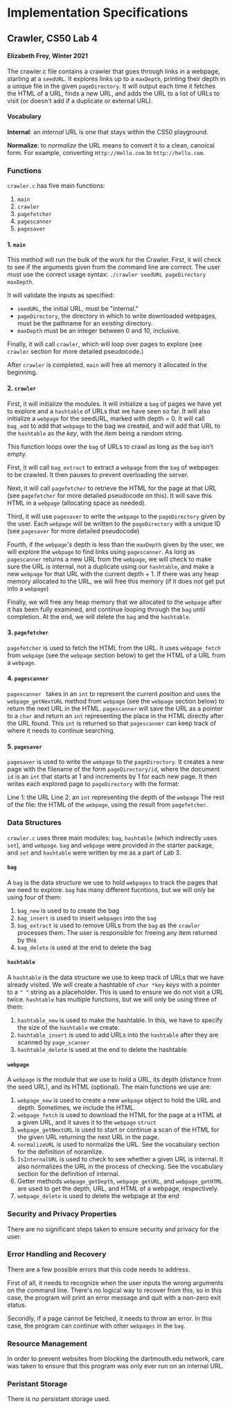 # Implementation Specifications

## Crawler, CS50 Lab 4

#### Elizabeth Frey, Winter 2021

The crawler.c file contains a crawler that goes through links in a webpage, starting at a `seedURL`. It explores links up to a `maxDepth`, printing their depth in a unique file in the given `pageDirectory`. It will output each time it fetches the HTML of a URL, finds a new URL, and adds the URL to a list of URLs to visit (or doesn't add if a duplicate or external URL).

#### Vocabulary

**Internal**: an *internal* URL is one that stays within the CS50 playground. 

**Normalize**: to *normalize* the URL means to convert it to a clean, canoical form. For example, converting `Http://Hello.com` to `http://hello.com`.

### Functions

`crawler.c` has five main functions:

1. `main`
2. `crawler`
3. `pagefetcher`
4. `pagescanner`
5. `pagesaver`

#### 1. `main`

This method will run the bulk of the work for the Crawler. First, it will check to see if the arguments given from the command line are correct. The user must use the correct usage syntax: `./crawler seedURL pageDirectory maxDepth`. 

It will validate the inputs as specified:

- `seedURL`, the initial URL, must be "internal."
- `pageDirectory`, the directory in which to write downloaded webpages, must be the pathname for an *existing* directory. 
- `maxDepth` must be an integer between 0 and 10, inclusive.

Finally, it will call `crawler`, which will loop over pages to explore (see `crawler` section for more detailed pseudocode.)

After `crawler` is completed, `main` will free all memory it allocated in the beginning. 

#### 2. `crawler`

First, it will initialize the modules. It will initialize a `bag` of pages we have yet to explore and a `hashtable` of URLs that we have seen so far. It will also initialize a `webpage` for the seedURL, marked with depth = 0. It will call `bag_add` to add that `webpage` to the bag we created, and will add that URL to the `hashtable` as the *key*, with the *item* being a random string.

This function loops over the `bag` of URLs to crawl as long as the `bag` isn't empty. 

First, it will call `bag_extract` to extract a `webpage` from the `bag` of webpages to be crawled. It then pauses to prevent overloading the server.

Next, it will call `pagefetcher` to retrieve the HTML for the page at that URL (see `pagefetcher` for more detailed pseudocode on this). It will save this HTML in a `webpage` (allocating space as needed). 

Third, it will use `pagesaver` to write the `webpage` to the `pageDirectory` given by the user. Each `webpage` will be written to the `pageDirectory` with a unique ID (see `pagesaver` for more detailed pseudocode)

Fourth, if the `webpage`'s depth is less than the `maxDepth` given by the user, we will explore the `webpage` to find links using `pagescanner`. As long as `pagescanner` returns a new URL from the `webpage`, we will check to make sure the URL is internal, not a duplicate using our `hashtable`, and make a new `webpage` for that URL with the current depth + 1. If there was any heap memory allocated to the URL, we will free this memory (if it does not get put into a `webpage`)

Finally, we will free any heap memory that we allocated to the `webpage` after it has been fully examined, and continue looping through the `bag` until completion. At the end, we will delete the `bag` and the `hashtable`.

#### 3. `pagefetcher`

`pagefetcher` is used to fetch the HTML from the URL. It uses `webpage_fetch` from `webpage` (see the `webpage` section below) to get the HTML of a URL from a `webpage`. 

#### 4. `pagescanner`

`pagescanner ` takes in an `int` to represent the current *position* and uses the `webpage_getNextURL` method from `webpage` (see the `webpage` section below) to return the next URL in the HTML. `pagescanner` will save the URL as a pointer to a `char` and return an `int` representing the place in the HTML directly after the URL found. This `int` is returned so that `pagescanner` can keep track of where it needs to continue searching.

#### 5. `pagesaver`

`pagesaver` is used to write the `webpage` to the `pageDirectory`. It creates a new page with the filename of the form `pageDirectory/id`, where the  document `id` is an `int` that starts at 1 and increments by 1 for each new page. It then writes each explored page to `pageDirectory` with the format:

Line 1: the URL
Line 2: an `int` representing the depth of the `webpage`
The rest of the file: the HTML of the `webpage`, using the result from `pagefetcher`.

### Data Structures

`crawler.c` uses three main modules: `bag`, `hashtable` (which indirectly uses `set`), and `webpage`. `bag` and `webpage` were provided in the starter package, and `set` and `hashtable` were written by me as a part of Lab 3. 

####  `bag`

A `bag` is the data structure we use to hold `webpages` to track the pages that we need to explore. `bag` has many different fucntions, but we will only be using four of them:

1. `bag_new` is used to to create the bag
2. `bag_insert` is used to insert `webpages` into the `bag`
3. `bag_extract` is used to remove URLs from the `bag` as the `crawler` processes them. The user is responsible for freeing any item returned by this
4. `bag_delete` is used at the end to delete the bag

####  `hashtable`

A `hashtable` is the data structure we use to keep track of URLs that we have already visited. We will create a hashtable of `char *key` *keys* with a pointer to a `" "` string as a placeholder. This is used to ensure we do not visit a URL twice. `hashtable` has multiple functions, but we will only be using three of them:

1. `hashtable_new` is used to make the hashtable. In this, we have to specify the size of the `hashtable` we create.
2. `hashtable_insert` is used to add URLs into the `hashtable` after they are scanned by `page_scanner`
3. `hashtable_delete` is used at the end to delete the hashtable

####  `webpage`

A `webpage` is the module that we use to hold a URL, its depth (distance from the seed URL), and its HTML (optional). The main functions we use are:

1. `webpage_new` is used to create a new `webpage` object to hold the URL and depth. Sometimes, we include the HTML. 
2. `webpage_fetch` is used to download the HTML for the page at a HTML at a given URL, and it saves it to the `webpage` `struct`
3. `webpage_getNextURL` is used to start or continue a scan of the HTML for the given URL returning the next URL in the page. 
4. `normalizeURL` is used to normalize the URL. See the vocabulary section for the definition of noramlize. 
5. `IsInternalURL` is used to check to see whether a given URL is internal. It also normalizes the URL in the process of checking. See the vocabulary section for the definition of internal. 
6. Getter methods `webpage_getDepth`, `webpage_getURL`, and `webpage_getHTML` are used to get the depth, URL, and HTML of a webpage, respectively.
7. `webpage_delete` is used to delete the webpage at the end

### Security and Privacy Properties

There are no significant steps taken to ensure security and privacy for the user. 

### Error Handling and Recovery

There are a few possible errors that this code needs to address. 

First of all, it needs to recognize when the user inputs the wrong arguments on the command line. There's no logical way to recover from this, so in this case, the program will print an error message and quit with a non-zero exit status. 

Secondly, if a page cannot be fetched, it needs to throw an error. In this case, the program can continue with other `webpages` in the `bag`.

### Resource Management

In order to prevent websites from blocking the dartmouth.edu network, care was taken to ensure that this program was only ever run on an internal URL. 

### Peristant Storage

There is no persistant storage used. 